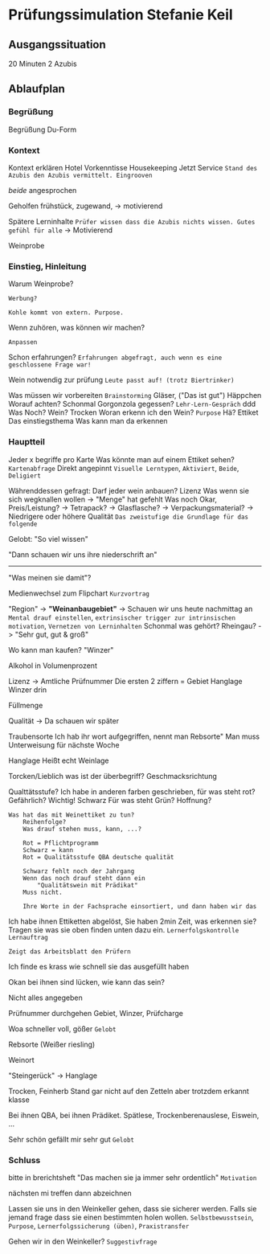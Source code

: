 # Prüfungssimulation Stefanie Keil

## Ausgangssituation

20 Minuten
2 Azubis

## Ablaufplan

### Begrüßung

Begrüßung
 Du-Form

### Kontext 

Kontext erklären
Hotel
Vorkenntisse
Housekeeping
Jetzt Service
`Stand des Azubis den Azubis vermittelt. Eingrooven`

*beide* angesprochen

Geholfen frühstück, zugewand, 
-> motivierend

Spätere Lerninhalte
`Prüfer wissen dass die Azubis nichts wissen. Gutes gefühl für alle`
-> Motivierend

Weinprobe

### Einstieg, Hinleitung

Warum Weinprobe?

    Werbung?

`Kohle kommt von extern. Purpose.`

Wenn zuhören, was können wir machen?

    Anpassen

Schon erfahrungen?
`Erfahrungen abgefragt, auch wenn es eine geschlossene Frage war!`

Wein notwendig zur prüfung
`Leute passt auf! (trotz Biertrinker)`


Was müssen wir vorbereiten `Brainstorming`
    Gläser, ("Das ist gut")
    Häppchen
Worauf achten? Schonmal Gorgonzola gegessen? `Lehr-Lern-Gespräch`
    ddd
Was Noch?
    Wein?
    Trocken
Woran erkenn ich den Wein? `Purpose`
    Hä?
    Ettiket
Das einstiegsthema
    Was kann man da erkennen

### Hauptteil

Jeder x begriffe pro Karte
    Was könnte man auf einem Ettiket sehen? 
    `Kartenabfrage`
Direkt angepinnt
    `Visuelle Lerntypen`, `Aktiviert`, `Beide`, `Deligiert`

Währenddessen gefragt:
    Darf jeder wein anbauen?
        Lizenz
    Was wenn sie sich wegknallen wollen
        -> "Menge" hat gefehlt
    Was noch Okar, Preis/Leistung?
        -> Tetrapack?
        -> Glasflasche?
        -> Verpackungsmaterial?
        -> Niedrigere oder höhere Qualität
`Das zweistufige die Grundlage für das folgende`

Gelobt: "So viel wissen"

"Dann schauen wir uns ihre niederschrift an"

----

"Was meinen sie damit"?

Medienwechsel zum Flipchart `Kurzvortrag`

"Region" -> **"Weinanbaugebiet"** -> Schauen wir uns heute nachmittag an
    `Mental drauf einstellen`, `extrinsischer trigger zur intrinsischen motivation`, `Vernetzen von Lerninhalten`
Schonmal was gehört? Rheingau? -> "Sehr gut, gut & groß"

Wo kann man kaufen?
"Winzer"

Alkohol in Volumenprozent

Lizenz -> Amtliche Prüfnummer
    Die ersten 2 ziffern = Gebiet
    Hanglage Winzer drin

Füllmenge

Qualität -> Da schauen wir später

Traubensorte
    Ich hab ihr wort aufgegriffen, nennt man Rebsorte"
    Man muss
    Unterweisung für nächste Woche

Hanglage
    Heißt echt Weinlage
    
Torcken/Lieblich was ist der überbegriff?
    Geschmacksrichtung

Qualttätsstufe?
    Ich habe in anderen farben geschrieben, für was steht rot?
    Gefährlich?
    Wichtig!
    Schwarz
    Für was steht Grün?
    Hoffnung?

    Was hat das mit Weinettiket zu tun?
        Reihenfolge?
        Was drauf stehen muss, kann, ...?
        
        Rot = Pflichtprogramm
        Schwarz = kann
        Rot = Qualitätsstufe QBA deutsche qualität

        Schwarz fehlt noch der Jahrgang
        Wenn das noch drauf steht dann ein 
            "Qualitätswein mit Prädikat"
        Muss nicht.
        
        Ihre Worte in der Fachsprache einsortiert, und dann haben wir das

Ich habe ihnen Ettiketten abgelöst,
Sie haben 2min Zeit,  was erkennen sie?
    Tragen sie was sie oben finden unten dazu ein.
    `Lernerfolgskontrolle`
    `Lernauftrag`

    Zeigt das Arbeitsblatt den Prüfern

Ich finde es krass wie schnell sie das ausgefüllt haben

Okan bei ihnen sind lücken, wie kann das sein?

Nicht alles angegeben

Prüfnummer durchgehen
    Gebiet, Winzer, Prüfcharge 

Woa schneller voll, gößer `Gelobt`

Rebsorte (Weißer riesling)

Weinort

"Steingerück" -> Hanglage

Trocken, Feinherb
    Stand gar nicht auf den Zetteln aber trotzdem erkannt klasse

Bei ihnen QBA, bei ihnen Prädiket.
    Spätlese, Trockenberenauslese, Eiswein, ...

Sehr schön gefällt mir sehr gut `Gelobt`

### Schluss

bitte in brerichtsheft
"Das machen sie ja immer sehr ordentlich" `Motivation`

nächsten mi treffen dann abzeichnen

Lassen sie uns in den Weinkeller gehen, dass sie sicherer werden. Falls sie jemand frage dass sie einen bestimmten holen wollen. `Selbstbewusstsein`, `Purpose`, `Lernerfolgssicherung (üben)`, `Praxistransfer`

Gehen wir in den Weinkeller? `Suggestivfrage`
